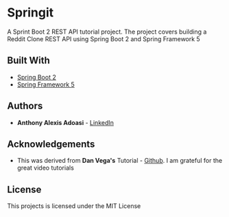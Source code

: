 Springit
===

A Sprint Boot 2 REST API tutorial project. The project covers building a Reddit Clone REST API using Spring Boot 2 and Spring Framework 5

## Built With

* [Spring Boot 2](https://projects.spring.io/spring-boot/)
* [Spring Framework 5](https://projects.spring.io/spring-framework)

## Authors

* **Anthony Alexis Adoasi** - [LinkedIn](https://www.linkedin.com/in/anthony-alexis-adoasi-602399103)

## Acknowledgements

* This was derived from **Dan Vega's** Tutorial  - [Github](https://github.com/danvega/springit). I am grateful for the great video tutorials

## License

This projects is licensed under the MIT License